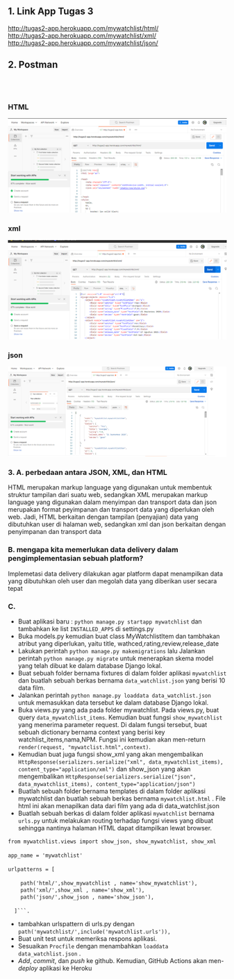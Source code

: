 ## 1. Link  App Tugas 3 <br>
http://tugas2-app.herokuapp.com/mywatchlist/html/ <br>
http://tugas2-app.herokuapp.com/mywatchlist/xml/ <br>
http://tugas2-app.herokuapp.com/mywatchlist/json/ <br>

## 2. Postman
<br> <br>
### HTML
![request-respones](https://github.com/yoozuv/Tugas-2/blob/main/mywatchlist/postman1.png)
<br>
### xml
![request-respones](https://github.com/yoozuv/Tugas-2/blob/main/mywatchlist/postman2.png)
<br>
### json
![request-respones](https://github.com/yoozuv/Tugas-2/blob/main/mywatchlist/postman3.png)

### 3. A. perbedaan antara JSON, XML, dan HTML
HTML merupakan markup language yang digunakan untuk membentuk struktur tampilan dari suatu web, sedangkan 
XML  merupakan markup language yang digunakan dalam menyimpan dan transport data dan
json merupakan format peyimpanan dan transport data yang diperlukan oleh web. 
Jadi, HTML berkaitan dengan  tampilan (penyajian) data yang dibutuhkan user di halaman web, sedangkan xml dan json berkaitan dengan penyimpanan dan transport data 
### B. mengapa kita memerlukan data delivery dalam pengimplementasian sebuah platform?
Implemetasi data delivery dilakukan agar platform dapat menampilkan  data yang dibutuhkan oleh user dan megolah data yang diberikan user secara tepat

### C.

- Buat aplikasi baru : `python manage.py startapp mywatchlist` dan tambahkan ke list `INSTALLED_APPS` di settings.py
- Buka models.py kemudian buat class MyWatchlistItem dan tambhakan atribut yang diperlukan, yaitu title, wathced,rating,review,release_date
- Lakukan perintah `python manage.py makemigrations` lalu Jalankan perintah `python manage.py migrate` untuk menerapkan skema model yang telah dibuat ke dalam database Django lokal.
- Buat sebuah folder bernama fixtures di dalam folder aplikasi `mywatchlist` dan buatlah sebuah berkas bernama `data_watchlist.json` yang berisi 10 data film.
- Jalankan perintah `python manage.py loaddata data_watchlist.json` untuk memasukkan data tersebut ke dalam database Django lokal.
- Buka views.py yang ada pada folder mywatchlist. Pada views.py, buat query `data_mywatchlist_items`. Kemudian buat fungsi `show_mywatchlist` yang menerima parameter request. Di dalam fungsi tersebut, buat sebuah dictionary bernama context yang berisi key watchlist_items,nama,NPM. Fungsi ini kemudian akan men-return `render(request, "mywatclist.html",context)`.
- Kemudian buat juga fungsi show_xml yang akan mengembalikan `HttpResponse(serializers.serialize("xml", data_mywatchlist_items), content_type="application/xml")` dan show_json yang akan mengembalikan `HttpResponse(serializers.serialize("json", data_mywatchlist_items), content_type="application/json")`
- Buatlah sebuah folder bernama templates di dalam folder aplikasi mywatchlist dan buatlah sebuah berkas bernama `mywatchlist.html` . File html ini akan menapilkan data dari film yang ada di data_watchlist.json
- Buatlah sebuah berkas di dalam folder aplikasi `mywatchlist` bernama `urls.py` untuk melakukan routing terhadap fungsi views yang  dibuat sehingga nantinya halaman HTML dapat ditampilkan lewat browser. 

``` from django.urls import path
from mywatchlist.views import show_json, show_mywatchlist, show_xml

app_name = 'mywatchlist'

urlpatterns = [
    
    path('html/',show_mywatchlist , name='show_mywatchlist'),
    path('xml/',show_xml , name='show_xml'),
    path('json/',show_json , name='show_json'),

  ]```.

```
- tambahkan urlspattern di urls.py dengan `path('mywatchlist/',include('mywatchlist.urls')),`
- Buat unit test untuk memeriksa respons aplikasi.
- Sesuaikan `Procfile` dengan menambahkan `loaddata data_watchlist.json` .
- *Add*, *commit*, dan *push* ke github. Kemudian, GitHub Actions akan men-*deploy* aplikasi ke Heroku




